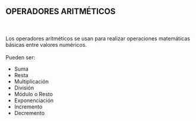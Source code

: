 <h2>OPERADORES ARITMÉTICOS</h2>
<br>
<br>
Los operadores aritméticos se usan para realizar operaciones matemáticas básicas entre valores numéricos.
<br>
<br>
Pueden ser:
<ul>
    <li>Suma</li>
    <li>Resta</li>
    <li>Multiplicación</li>
    <li>División</li>
    <li>Módulo o Resto</li>
    <li>Exponenciación</li>
    <li>Incremento</li>
    <li>Decremento</li>
</ul>

